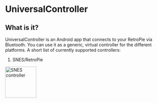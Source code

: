 # UniversalController

## What is it?
UniversalController is an Android app that connects to your RetroPie via Bluetooth. You can use it as a generic, virtual controller for the different platforms. A short list of currently supported controllers:

1. SNES/RetroPie

<img src="https://github.com/threebrooks/UniversalController/blob/master/images/snes.png" alt="SNES controller" style="width: 100px;"/>
